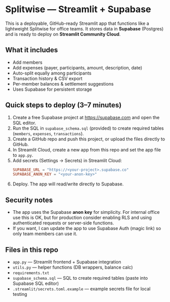 # Splitwise — Streamlit + Supabase

This is a deployable, GitHub-ready Streamlit app that functions like a lightweight Splitwise for office teams.
It stores data in **Supabase** (Postgres) and is ready to deploy on **Streamlit Community Cloud**.

## What it includes
- Add members
- Add expenses (payer, participants, amount, description, date)
- Auto-split equally among participants
- Transaction history & CSV export
- Per-member balances & settlement suggestions
- Uses Supabase for persistent storage

## Quick steps to deploy (3–7 minutes)
1. Create a free Supabase project at https://supabase.com and open the SQL editor.
2. Run the SQL in `supabase_schema.sql` (provided) to create required tables (`members`, `expenses`, `transactions`).
3. Create a GitHub repo and push this project, or upload the files directly to GitHub.
4. In Streamlit Cloud, create a new app from this repo and set the app file to `app.py`.
5. Add secrets (Settings → Secrets) in Streamlit Cloud:
   ```toml
   SUPABASE_URL = "https://<your-project>.supabase.co"
   SUPABASE_ANON_KEY = "<your-anon-key>"
   ```
6. Deploy. The app will read/write directly to Supabase.

## Security notes
- The app uses the Supabase **anon key** for simplicity. For internal office use this is OK, but for production consider enabling RLS and using authenticated requests or server-side functions.
- If you want, I can update the app to use Supabase Auth (magic link) so only team members can use it.

## Files in this repo
- `app.py` — Streamlit frontend + Supabase integration
- `utils.py` — helper functions (DB wrappers, balance calc)
- `requirements.txt`
- `supabase_schema.sql` — SQL to create required tables (paste into Supabase SQL editor)
- `.streamlit/secrets.toml.example` — example secrets file for local testing
